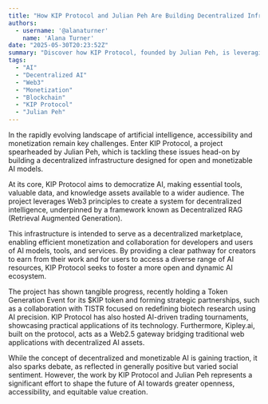 ```yaml
---
title: "How KIP Protocol and Julian Peh Are Building Decentralized Infrastructure for Open and Monetizable AI Models"
authors:
  - username: '@alanaturner'
    name: 'Alana Turner'
date: "2025-05-30T20:23:52Z"
summary: "Discover how KIP Protocol, founded by Julian Peh, is leveraging Web3 principles and decentralized technology to create an open ecosystem where AI models, data, and knowledge can be easily accessed, shared, and monetized, aiming to democratize the future of artificial intelligence."
tags:
  - "AI"
  - "Decentralized AI"
  - "Web3"
  - "Monetization"
  - "Blockchain"
  - "KIP Protocol"
  - "Julian Peh"
---
```


In the rapidly evolving landscape of artificial intelligence, accessibility and monetization remain key challenges. Enter KIP Protocol, a project spearheaded by Julian Peh, which is tackling these issues head-on by building a decentralized infrastructure designed for open and monetizable AI models.

At its core, KIP Protocol aims to democratize AI, making essential tools, valuable data, and knowledge assets available to a wider audience. The project leverages Web3 principles to create a system for decentralized intelligence, underpinned by a framework known as Decentralized RAG (Retrieval Augmented Generation).

This infrastructure is intended to serve as a decentralized marketplace, enabling efficient monetization and collaboration for developers and users of AI models, tools, and services. By providing a clear pathway for creators to earn from their work and for users to access a diverse range of AI resources, KIP Protocol seeks to foster a more open and dynamic AI ecosystem.

The project has shown tangible progress, recently holding a Token Generation Event for its $KIP token and forming strategic partnerships, such as a collaboration with TISTR focused on redefining biotech research using AI precision. KIP Protocol has also hosted AI-driven trading tournaments, showcasing practical applications of its technology. Furthermore, Kipley.ai, built on the protocol, acts as a Web2.5 gateway bridging traditional web applications with decentralized AI assets.

While the concept of decentralized and monetizable AI is gaining traction, it also sparks debate, as reflected in generally positive but varied social sentiment. However, the work by KIP Protocol and Julian Peh represents a significant effort to shape the future of AI towards greater openness, accessibility, and equitable value creation.
